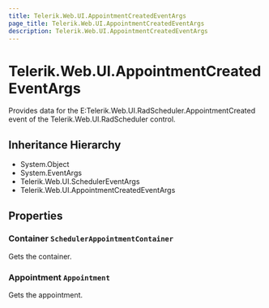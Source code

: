 ```yaml
---
title: Telerik.Web.UI.AppointmentCreatedEventArgs
page_title: Telerik.Web.UI.AppointmentCreatedEventArgs
description: Telerik.Web.UI.AppointmentCreatedEventArgs
---
```


# Telerik.Web.UI.AppointmentCreatedEventArgs

Provides data for the E:Telerik.Web.UI.RadScheduler.AppointmentCreated event of the Telerik.Web.UI.RadScheduler control.

## Inheritance Hierarchy

* System.Object
* System.EventArgs
* Telerik.Web.UI.SchedulerEventArgs
* Telerik.Web.UI.AppointmentCreatedEventArgs

## Properties

###  Container `SchedulerAppointmentContainer`

Gets the container.

###  Appointment `Appointment`

Gets the appointment.

